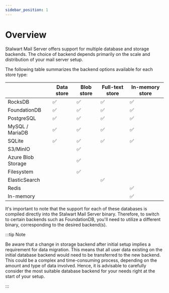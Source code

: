 ```yaml
---
sidebar_position: 1
---
```


# Overview

Stalwart Mail Server offers support for multiple database and storage backends. The choice of backend depends primarily on the scale and distribution of your mail server setup. 

The following table summarizes the backend options available for each store type:

|                    | Data store         | Blob store         | Full-text store    | In-memory store       |
|--------------------|--------------------|--------------------|--------------------|--------------------|
| RocksDB            | :white_check_mark: | :white_check_mark: | :white_check_mark: | :white_check_mark: |
| FoundationDB       | :white_check_mark: | :white_check_mark: | :white_check_mark: | :white_check_mark: |
| PostgreSQL         | :white_check_mark: | :white_check_mark: | :white_check_mark: | :white_check_mark: |
| MySQL / MariaDB    | :white_check_mark: | :white_check_mark: | :white_check_mark: | :white_check_mark: |
| SQLite             | :white_check_mark: | :white_check_mark: | :white_check_mark: | :white_check_mark: |
| S3/MinIO           |                    | :white_check_mark: |                    |                    |
| Azure Blob Storage |                    | :white_check_mark: |                    |                    |
| Filesystem         |                    | :white_check_mark: |                    |                    |
| ElasticSearch      |                    |                    | :white_check_mark: |                    |
| Redis              |                    |                    |                    | :white_check_mark: |
| In-memory          |                    |                    |                    | :white_check_mark: |


It's important to note that the support for each of these databases is compiled directly into the Stalwart Mail Server binary. Therefore, to switch to certain backends such as FoundationDB, you'll need to utilize a different binary, corresponding to the desired backend(s).

:::tip Note

Be aware that a change in storage backend after initial setup implies a requirement for data migration. This means that all user data existing on the initial database backend would need to be transferred to the new backend. This could be a complex and time-consuming process, depending on the amount and type of data involved. Hence, it is advisable to carefully consider the most suitable database backend for your needs right at the start of your setup. 

:::